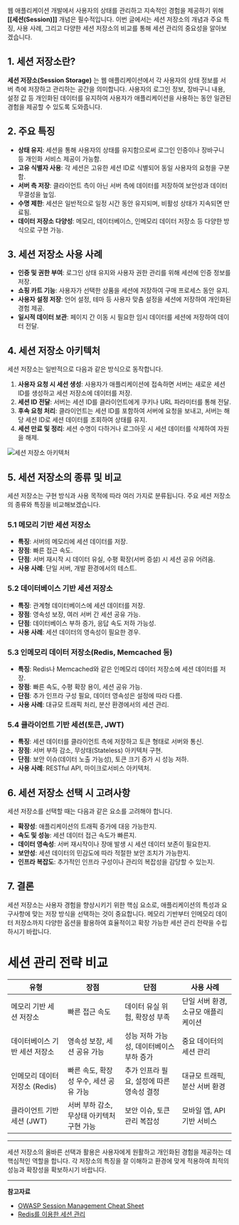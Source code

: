 웹 애플리케이션 개발에서 사용자의 상태를 관리하고 지속적인 경험을 제공하기 위해 **[[세션(Session)]]** 개념은 필수적입니다. 이번 글에서는 세션 저장소의 개념과 주요 특징, 사용 사례, 그리고 다양한 세션 저장소의 비교를 통해 세션 관리의 중요성을 알아보겠습니다.

## 1. 세션 저장소란?

**세션 저장소(Session Storage)** 는 웹 애플리케이션에서 각 사용자의 상태 정보를 서버 측에 저장하고 관리하는 공간을 의미합니다. 사용자의 로그인 정보, 장바구니 내용, 설정 값 등 개인화된 데이터를 유지하여 사용자가 애플리케이션을 사용하는 동안 일관된 경험을 제공할 수 있도록 도와줍니다.

## 2. 주요 특징

- **상태 유지**: 세션을 통해 사용자의 상태를 유지함으로써 로그인 인증이나 장바구니 등 개인화 서비스 제공이 가능함.
- **고유 식별자 사용**: 각 세션은 고유한 세션 ID로 식별되어 동일 사용자의 요청을 구분함.
- **서버 측 저장**: 클라이언트 측이 아닌 서버 측에 데이터를 저장하여 보안성과 데이터 무결성을 높임.
- **수명 제한**: 세션은 일반적으로 일정 시간 동안 유지되며, 비활성 상태가 지속되면 만료됨.
- **데이터 저장소 다양성**: 메모리, 데이터베이스, 인메모리 데이터 저장소 등 다양한 방식으로 구현 가능.

## 3. 세션 저장소 사용 사례

- **인증 및 권한 부여**: 로그인 상태 유지와 사용자 권한 관리를 위해 세션에 인증 정보를 저장.
- **쇼핑 카트 기능**: 사용자가 선택한 상품을 세션에 저장하여 구매 프로세스 동안 유지.
- **사용자 설정 저장**: 언어 설정, 테마 등 사용자 맞춤 설정을 세션에 저장하여 개인화된 경험 제공.
- **일시적 데이터 보관**: 페이지 간 이동 시 필요한 임시 데이터를 세션에 저장하여 데이터 전달.

## 4. 세션 저장소 아키텍처

세션 저장소는 일반적으로 다음과 같은 방식으로 동작합니다.

1. **사용자 요청 시 세션 생성**: 사용자가 애플리케이션에 접속하면 서버는 새로운 세션 ID를 생성하고 세션 저장소에 데이터를 저장.
2. **세션 ID 전달**: 서버는 세션 ID를 클라이언트에게 쿠키나 URL 파라미터를 통해 전달.
3. **후속 요청 처리**: 클라이언트는 세션 ID를 포함하여 서버에 요청을 보내고, 서버는 해당 세션 ID로 세션 데이터를 조회하여 상태를 유지.
4. **세션 만료 및 정리**: 세션 수명이 다하거나 로그아웃 시 세션 데이터를 삭제하여 자원을 해제.

![세션 저장소 아키텍처](https://example.com/session-architecture.png)

## 5. 세션 저장소의 종류 및 비교

세션 저장소는 구현 방식과 사용 목적에 따라 여러 가지로 분류됩니다. 주요 세션 저장소의 종류와 특징을 비교해보겠습니다.

### 5.1 메모리 기반 세션 저장소

- **특징**: 서버의 메모리에 세션 데이터를 저장.
- **장점**: 빠른 접근 속도.
- **단점**: 서버 재시작 시 데이터 유실, 수평 확장(서버 증설) 시 세션 공유 어려움.
- **사용 사례**: 단일 서버, 개발 환경에서의 테스트.

### 5.2 데이터베이스 기반 세션 저장소

- **특징**: 관계형 데이터베이스에 세션 데이터를 저장.
- **장점**: 영속성 보장, 여러 서버 간 세션 공유 가능.
- **단점**: 데이터베이스 부하 증가, 응답 속도 저하 가능성.
- **사용 사례**: 세션 데이터의 영속성이 필요한 경우.

### 5.3 인메모리 데이터 저장소(Redis, Memcached 등)

- **특징**: Redis나 Memcached와 같은 인메모리 데이터 저장소에 세션 데이터를 저장.
- **장점**: 빠른 속도, 수평 확장 용이, 세션 공유 가능.
- **단점**: 추가 인프라 구성 필요, 데이터 영속성은 설정에 따라 다름.
- **사용 사례**: 대규모 트래픽 처리, 분산 환경에서의 세션 관리.

### 5.4 클라이언트 기반 세션(토큰, JWT)

- **특징**: 세션 데이터를 클라이언트 측에 저장하고 토큰 형태로 서버와 통신.
- **장점**: 서버 부하 감소, 무상태(Stateless) 아키텍처 구현.
- **단점**: 보안 이슈(데이터 노출 가능성), 토큰 크기 증가 시 성능 저하.
- **사용 사례**: RESTful API, 마이크로서비스 아키텍처.

## 6. 세션 저장소 선택 시 고려사항

세션 저장소를 선택할 때는 다음과 같은 요소를 고려해야 합니다.

- **확장성**: 애플리케이션의 트래픽 증가에 대응 가능한지.
- **속도 및 성능**: 세션 데이터 접근 속도가 빠른지.
- **데이터 영속성**: 서버 재시작이나 장애 발생 시 세션 데이터 보존이 필요한지.
- **보안성**: 세션 데이터의 민감도에 따라 적절한 보안 조치가 가능한지.
- **인프라 복잡도**: 추가적인 인프라 구성이나 관리의 복잡성을 감당할 수 있는지.

## 7. 결론

세션 저장소는 사용자 경험을 향상시키기 위한 핵심 요소로, 애플리케이션의 특성과 요구사항에 맞는 저장 방식을 선택하는 것이 중요합니다. 메모리 기반부터 인메모리 데이터 저장소까지 다양한 옵션을 활용하여 효율적이고 확장 가능한 세션 관리 전략을 수립하시기 바랍니다.

# 세션 관리 전략 비교

| 유형                           | 장점                                         | 단점                                         | 사용 사례                       |
| ------------------------------ | -------------------------------------------- | -------------------------------------------- | ------------------------------- |
| 메모리 기반 세션 저장소        | 빠른 접근 속도                               | 데이터 유실 위험, 확장성 부족                 | 단일 서버 환경, 소규모 애플리케이션 |
| 데이터베이스 기반 세션 저장소   | 영속성 보장, 세션 공유 가능                  | 성능 저하 가능성, 데이터베이스 부하 증가       | 중요 데이터의 세션 관리           |
| 인메모리 데이터 저장소 (Redis) | 빠른 속도, 확장성 우수, 세션 공유 가능       | 추가 인프라 필요, 설정에 따른 영속성 결정     | 대규모 트래픽, 분산 서버 환경     |
| 클라이언트 기반 세션 (JWT)     | 서버 부하 감소, 무상태 아키텍처 구현 가능    | 보안 이슈, 토큰 관리 복잡성                   | 모바일 앱, API 기반 서비스        |


---

세션 저장소의 올바른 선택과 활용은 사용자에게 원활하고 개인화된 경험을 제공하는 데 핵심적인 역할을 합니다. 각 저장소의 특징을 잘 이해하고 환경에 맞게 적용하여 최적의 성능과 확장성을 확보하시기 바랍니다.

---

**참고자료**

- [OWASP Session Management Cheat Sheet](https://cheatsheetseries.owasp.org/cheatsheets/Session_Management_Cheat_Sheet.html)
- [Redis를 이용한 세션 관리](https://redis.io/topics/clients)